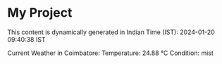 # My Project

This content is dynamically generated in Indian Time (IST): 2024-01-20 09:40:38 IST


Current Weather in Coimbatore:
Temperature: 24.88 °C
Condition: mist

